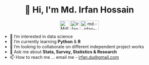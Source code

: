 <h1 align="center">👋 Hi, I'm Md. Irfan Hossain</h1>

<p align="center">
<a href="https://twitter.com/MdIrfanHossai10" target="blank"><img align="center" src="https://raw.githubusercontent.com/rahuldkjain/github-profile-readme-generator/master/src/images/icons/Social/twitter.svg" alt="MdIrfanHossai10" height="30" width="30" /></a>
<a href="https://linkedin.com/in/irfan13" target="blank"><img align="center" src="https://raw.githubusercontent.com/rahuldkjain/github-profile-readme-generator/master/src/images/icons/Social/linked-in-alt.svg" alt="irfan13" height="30" width="30" /></a>
<a href="https://popcouncil.org/staff/md-irfan-hossain/" target="blank"><img align="center" src="https://images.app.goo.gl/R34BoEL4yF24HDmd7" alt="md.-irfan-hossain" height="30" width="60" /></a>
</p>

- 👀 I’m interested in data science
- 🌱 I’m currently learning **Python** & **R**
- 💞️ I’m looking to collaborate on different independent project works
- 💬 Ask me about **Stata, Survey, Statistics & Research**
- 📫 How to reach me ... email me - irfan.du@gmail.com

